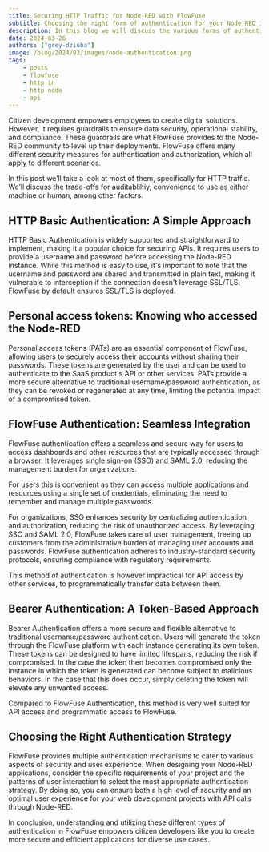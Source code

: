 ```yaml
---
title: Securing HTTP Traffic for Node-RED with FlowFuse
subtitle: Choosing the right form of authentication for your Node-RED integration is important.
description: In this blog we will discuss the various forms of authentication for integrating web applications with Node-RED.
date: 2024-03-26
authors: ["grey-dziuba"]
image: /blog/2024/03/images/node-authentication.png
tags:
    - posts
    - flowfuse
    - http in
    - http node
    - api
---
```


Citizen development empowers employees to create digital solutions. However, it requires guardrails to ensure data security, operational stability, and compliance. These guardrails are what FlowFuse provides to the Node-RED community to level up their deployments. FlowFuse offers many different security measures for authentication and authorization, which all apply to different scenarios. 

In this post we’ll take a look at most of them, specifically for HTTP traffic. We’ll discuss the trade-offs for auditabliltiy, convenience to use as either machine or human, among other factors.

<!--more-->


## HTTP Basic Authentication: A Simple Approach

HTTP Basic Authentication is widely supported and straightforward to implement, making it a popular choice for securing APIs. It requires users to provide a username and password before accessing the Node-RED instance. While this method is easy to use, it's important to note that the username and password are shared and transmitted in plain text, making it vulnerable to interception if the connection doesn't leverage SSL/TLS. FlowFuse by default ensures SSL/TLS is deployed.

## Personal access tokens: Knowing who accessed the Node-RED

Personal access tokens (PATs) are an essential component of FlowFuse, allowing users to securely access their accounts without sharing their passwords. These tokens are generated by the user and can be used to authenticate to the SaaS product's API or other services. PATs provide a more secure alternative to traditional username/password authentication, as they can be revoked or regenerated at any time, limiting the potential impact of a compromised token.

## FlowFuse Authentication: Seamless Integration

FlowFuse authentication offers a seamless and secure way for users to access dashboards and other resources that are typically accessed through a browser. It leverages single sign-on (SSO) and SAML 2.0, reducing the management burden for organizations. 

For users this is convenient as they can access multiple applications and resources using a single set of credentials, eliminating the need to remember and manage multiple passwords.

For organizations, SSO enhances security by centralizing authentication and authorization, reducing the risk of unauthorized access. By leveraging SSO and SAML 2.0, FlowFuse takes care of user management, freeing up customers from the administrative burden of managing user accounts and passwords. FlowFuse authentication adheres to industry-standard security protocols, ensuring compliance with regulatory requirements.

This method of authentication is however impractical for API access by other services, to programmatically transfer data between them.


## Bearer Authentication: A Token-Based Approach

Bearer Authentication offers a more secure and flexible alternative to traditional username/password authentication. Users will generate the token through the FlowFuse platform with each instance generating its own token. These tokens can be designed to have limited lifespans, reducing the risk if compromised. In the case the token then becomes compromised only the instance in which the token is generated can become subject to malicious behaviors. In the case that this does occur, simply deleting the token will elevate any unwanted access.

Compared to FlowFuse Authentication, this method is very well suited for API access and programmatic access to FlowFuse.

## Choosing the Right Authentication Strategy

FlowFuse provides multiple authentication mechanisms to cater to various aspects of security and user experience. When designing your Node-RED applications, consider the specific requirements of your project and the patterns of user interaction to select the most appropriate authentication strategy. By doing so, you can ensure both a high level of security and an optimal user experience for your web development projects with API calls through Node-RED.

In conclusion, understanding and utilizing these different types of authentication in FlowFuse empowers citizen developers like you to create more secure and efficient applications for diverse use cases. 
